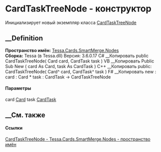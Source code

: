 # CardTaskTreeNode - конструктор
Инициализирует новый экземпляр класса
[CardTaskTreeNode](T_Tessa_Cards_SmartMerge_Nodes_CardTaskTreeNode.htm)
##  __Definition
 **Пространство имён:**
[Tessa.Cards.SmartMerge.Nodes](N_Tessa_Cards_SmartMerge_Nodes.htm)  
 **Сборка:** Tessa (в Tessa.dll) Версия: 3.6.0.17
C# __Копировать
     public CardTaskTreeNode(
    	Card card,
    	CardTask task
    )
VB __Копировать
     Public Sub New ( 
    	card As Card,
    	task As CardTask
    )
C++ __Копировать
     public:
    CardTaskTreeNode(
    	Card^ card, 
    	CardTask^ task
    )
F# __Копировать
     new : 
            card : Card * 
            task : CardTask -> CardTaskTreeNode
#### Параметры
card [Card](T_Tessa_Cards_Card.htm)
task [CardTask](T_Tessa_Cards_CardTask.htm)
## __См. также
#### Ссылки
[CardTaskTreeNode - ](T_Tessa_Cards_SmartMerge_Nodes_CardTaskTreeNode.htm)
[Tessa.Cards.SmartMerge.Nodes - пространство
имён](N_Tessa_Cards_SmartMerge_Nodes.htm)
